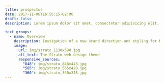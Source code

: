 ```yaml
---
title: prospectus
date: 2017-11-08T16:56:15+02:00
draft: false
description: Lorem ipsum dolor sit amet, consectetur adipisicing elit. Dolores porro voluptas esse natus nemo aperiam asperiores velit neque, magni molestiae!

text_groups:
  - name: Overview
    description: Instigation of a new brand direction and styling for Mountview, rolled out in this new academy prospectus. Using the school’s excellent photography and vibrant colours to reflect the vivacity and freshness of the courses available. The project included the purchase of two house fonts to give a clear and unique font styling. An upgrade on the previous generic branding which was based on OS available fonts. The personality and character of these fonts were then uses at the signature que across all Mountview’s new branding materials.
    image:
      url: img/strato_1130x590.jpg
      alt_text: The Strato web design theme
      responsive_sources:
        "848": img/strato_848x443.jpg
        "565": img/strato_565x420.jpg
        "360": img/strato_360x318.jpg
---
```

